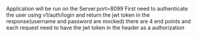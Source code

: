 Application will be run on the Server.port=8099
First need to authenticate the user using v1/auth/login and return the jwt token in the response(username and password are mocked)
there are 4 end points and each request need to have the jwt token in the header as a authorization